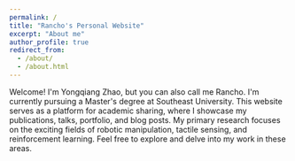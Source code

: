 ```yaml
---
permalink: /
title: "Rancho's Personal Website"
excerpt: "About me"
author_profile: true
redirect_from: 
  - /about/
  - /about.html
---
```


Welcome! I'm Yongqiang Zhao, but you can also call me Rancho. I'm currently pursuing a Master's degree at Southeast University. This website serves as a platform for academic sharing, where I showcase my publications, talks, portfolio, and blog posts. My primary research focuses on the exciting fields of robotic manipulation, tactile sensing, and reinforcement learning. Feel free to explore and delve into my work in these areas.
